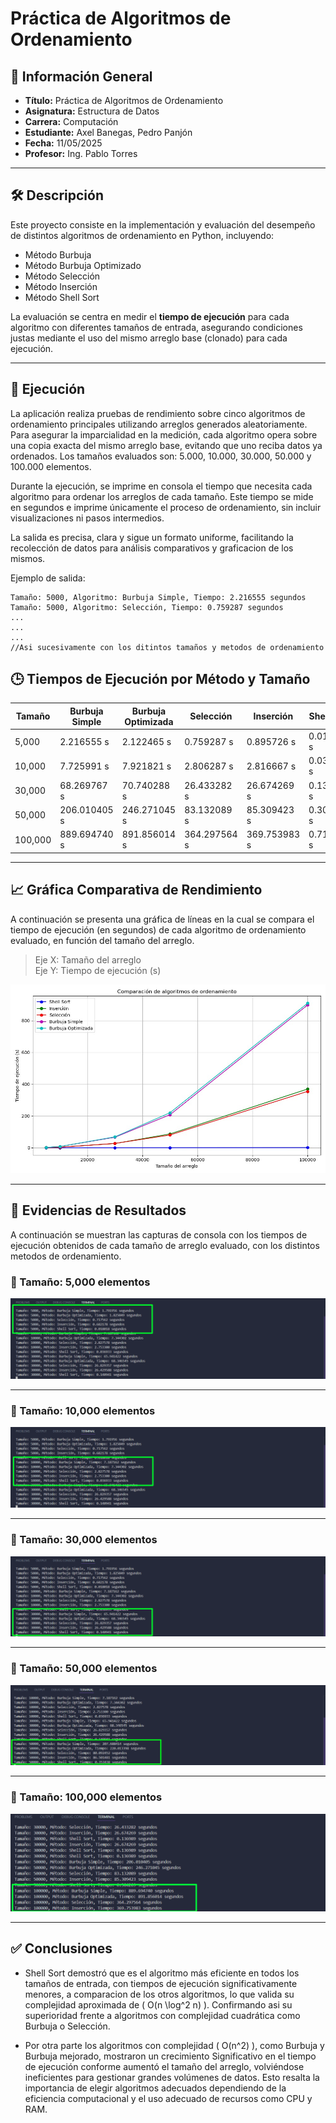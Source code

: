 # Práctica de Algoritmos de Ordenamiento

## 📌 Información General

- **Título:** Práctica de Algoritmos de Ordenamiento  
- **Asignatura:** Estructura de Datos  
- **Carrera:** Computación  
- **Estudiante:** Axel Banegas, Pedro Panjón  
- **Fecha:** 11/05/2025
- **Profesor:** Ing. Pablo Torres  

---

## 🛠️ Descripción

Este proyecto consiste en la implementación y evaluación del desempeño de distintos algoritmos de ordenamiento en Python, incluyendo:  
- Método Burbuja  
- Método Burbuja Optimizado  
- Método Selección  
- Método Inserción  
- Método Shell Sort  

La evaluación se centra en medir el **tiempo de ejecución** para cada algoritmo con diferentes tamaños de entrada, asegurando condiciones justas mediante el uso del mismo arreglo base (clonado) para cada ejecución.

---
## 🚀 Ejecución

La aplicación realiza pruebas de rendimiento sobre cinco algoritmos de ordenamiento principales utilizando arreglos generados aleatoriamente. Para asegurar la imparcialidad en la medición, cada algoritmo opera sobre una copia exacta del mismo arreglo base, evitando que uno reciba datos ya ordenados. Los tamaños evaluados son: 5.000, 10.000, 30.000, 50.000 y 100.000 elementos.

Durante la ejecución, se imprime en consola el tiempo que necesita cada algoritmo para ordenar los arreglos de cada tamaño. Este tiempo se mide en segundos e imprime únicamente el proceso de ordenamiento, sin incluir visualizaciones ni pasos intermedios.

La salida es precisa, clara y sigue un formato uniforme, facilitando la recolección de datos para análisis comparativos y graficacion de los mismos.

Ejemplo de salida:

```plaintext
Tamaño: 5000, Algoritmo: Burbuja Simple, Tiempo: 2.216555 segundos
Tamaño: 5000, Algoritmo: Selección, Tiempo: 0.759287 segundos
...
...
...
//Asi sucesivamente con los ditintos tamaños y metodos de ordenamiento

```

## 🕒 Tiempos de Ejecución por Método y Tamaño


| Tamaño   | Burbuja Simple | Burbuja Optimizada | Selección     | Inserción      | Shell Sort     |
|----------|----------------|--------------------|---------------|----------------|----------------|
| 5,000    | 2.216555 s     | 2.122465 s         | 0.759287 s    | 0.895726 s     | 0.018137 s     |
| 10,000   | 7.725991 s     | 7.921821 s         | 2.806287 s    | 2.816667 s     | 0.038624 s     |
| 30,000   | 68.269767 s    | 70.740288 s        | 26.433282 s   | 26.674269 s    | 0.136989 s     |
| 50,000   | 206.010405 s   | 246.271045 s       | 83.132089 s   | 85.309423 s    | 0.304209 s     |
| 100,000  | 889.694740 s   | 891.856014 s       | 364.297564 s  | 369.753983 s   | 0.710328 s     |


---
## 📈 Gráfica Comparativa de Rendimiento

A continuación se presenta una gráfica de líneas en la cual se compara el tiempo de ejecución (en segundos) de cada algoritmo de ordenamiento evaluado, en función del tamaño del arreglo.

> Eje X: Tamaño del arreglo  
> Eje Y: Tiempo de ejecución (s)

![Gráfica de Tiempos](grafico_resultados.jpg)

---
## 📸 Evidencias de Resultados

A continuación se muestran las capturas de consola con los tiempos de ejecución obtenidos de cada tamaño de arreglo evaluado, con los distintos metodos de ordenamiento.

### 🧪 Tamaño: 5,000 elementos

  
  ![Tamaño 5000](img/Tamaño5.PNG)

---

### 🧪 Tamaño: 10,000 elementos

  
  ![Tamaño 10000](img/Tamaño10.PNG)

---

### 🧪 Tamaño: 30,000 elementos

  
  ![Tamaño 30000](img/Tamaño30.PNG)

---

### 🧪 Tamaño: 50,000 elementos

  
  ![Tamaño 50000](img/Tamaño50.PNG)

---

### 🧪 Tamaño: 100,000 elementos

  
  ![Tamaño 100000](img/Tamaño100.PNG)

---
## ✅ Conclusiones

- Shell Sort demostró que es el algoritmo más eficiente en todos los tamaños de entrada, con tiempos de ejecución significativamente menores, a comparacion de los otros algoritmos, lo que valida su complejidad aproximada de \( O(n \log^2 n) \). Confirmando asi su superioridad frente a algoritmos con complejidad cuadrática como Burbuja o Selección.

- Por otra parte los algoritmos con complejidad \( O(n^2) \), como Burbuja y Burbuja mejorado, mostraron un crecimiento Significativo en el tiempo de ejecución conforme aumentó el tamaño del arreglo, volviéndose ineficientes para gestionar grandes volúmenes de datos. Esto resalta la importancia de elegir algoritmos adecuados dependiendo de la eficiencia computacional y el uso adecuado de recursos como CPU y RAM.